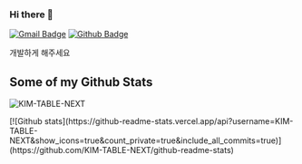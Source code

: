 ### Hi there 👋
[![Gmail Badge](https://img.shields.io/badge/-bybycu118@gmail.com-c14438?style=flat&logo=Gmail&logoColor=white&link=mailto:bybycu118@gmail.com)](mailto:bybycu118@gmail.com)
[![Github Badge](https://img.shields.io/badge/-KIM-TABLE-NEXT-grey?style=flat&logo=github&logoColor=white&link=https://github.com/KIM-TABLE-NEXT/)](https://www.github.com/KIM-TABLE-NEXT/)<p align='left'>개발하게 해주세요 </p>
## Some of my Github Stats
<p align=left> <img src=https://komarev.com/ghpvc/?username=KIM-TABLE-NEXT alt=KIM-TABLE-NEXT /> </p>
[![Github stats](https://github-readme-stats.vercel.app/api?username=KIM-TABLE-NEXT&show_icons=true&count_private=true&include_all_commits=true)](https://github.com/KIM-TABLE-NEXT/github-readme-stats)
<!--
**KIM-TABLE-NEXT/KIM-TABLE-NEXT** is a ✨ _special_ ✨ repository because its `README.md` (this file) appears on your GitHub profile.

Here are some ideas to get you started:

- 🔭 I’m currently working on ...
- 🌱 I’m currently learning ...
- 👯 I’m looking to collaborate on ...
- 🤔 I’m looking for help with ...
- 💬 Ask me about ...
- 📫 How to reach me: ...
- 😄 Pronouns: ...
- ⚡ Fun fact: ...
-->
